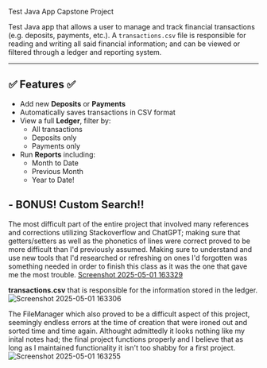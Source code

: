 Test Java App Capstone Project 

Test Java app that allows a user to manage and track financial transactions (e.g. deposits, payments, etc.). A `transactions.csv` file is responsible for reading and writing all said financial information; and can be viewed or filtered through a ledger and reporting system.

---

## ✅ Features ✅

- Add new **Deposits** or **Payments**
- Automatically saves transactions in CSV format
- View a full **Ledger**, filter by:
  - All transactions
  - Deposits only
  - Payments only
- Run **Reports** including:
  - Month to Date
  - Previous Month
  - Year to Date!
 ##  - **BONUS!** Custom Search!! 

The most difficult part of the entire project that involved many references and corrections utilizing Stackoverflow and ChatGPT; making sure that getters/setters as well as the phonetics of lines were correct proved to be more difficult than I'd previously assumed. Making sure to understand and use new tools that I'd researched or refreshing on ones I'd forgotten was something needed in order to finish this class as it was the one that gave me the most trouble.
[Screenshot 2025-05-01 163329](https://github.com/user-attachments/assets/38a6bb75-9f86-4c5c-8025-be5cf5f390c3)


**transactions.csv** that is responsible for the information stored in the ledger. 
![Screenshot 2025-05-01 163306](https://github.com/user-attachments/assets/a2bbe530-49c3-43e6-82cb-3b4dd103ecdf)

The FileManager which also proved to be a difficult aspect of this project, seemingly endless errors at the time of creation that were ironed out and sorted time and time again. Althought admittedly it looks nothing like my inital notes had; the final project functions properly and I believe that as long as I maintained functionality it isn't too shabby for a first project. 
![Screenshot 2025-05-01 163255](https://github.com/user-attachments/assets/ee95eaf2-1203-4240-bc08-9821fff69ef3)

  

